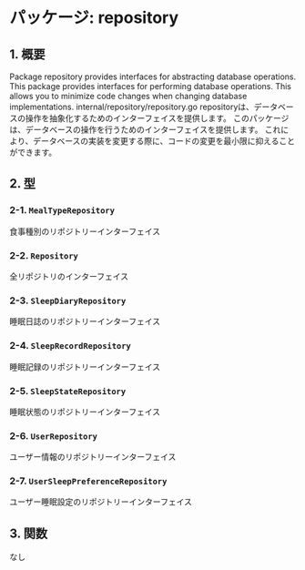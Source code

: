 # パッケージ: repository

## 1. 概要

Package repository provides interfaces for abstracting database operations.
This package provides interfaces for performing database operations.
This allows you to minimize code changes when changing database implementations.
internal/repository/repository.go
repositoryは、データベースの操作を抽象化するためのインターフェイスを提供します。
このパッケージは、データベースの操作を行うためのインターフェイスを提供します。
これにより、データベースの実装を変更する際に、コードの変更を最小限に抑えることができます。

## 2. 型

### 2-1. `MealTypeRepository`

食事種別のリポジトリーインターフェイス

### 2-2. `Repository`

全リポジトリのインターフェイス

### 2-3. `SleepDiaryRepository`

睡眠日誌のリポジトリーインターフェイス

### 2-4. `SleepRecordRepository`

睡眠記録のリポジトリーインターフェイス

### 2-5. `SleepStateRepository`

睡眠状態のリポジトリーインターフェイス

### 2-6. `UserRepository`

ユーザー情報のリポジトリーインターフェイス

### 2-7. `UserSleepPreferenceRepository`

ユーザー睡眠設定のリポジトリーインターフェイス

## 3. 関数

なし
